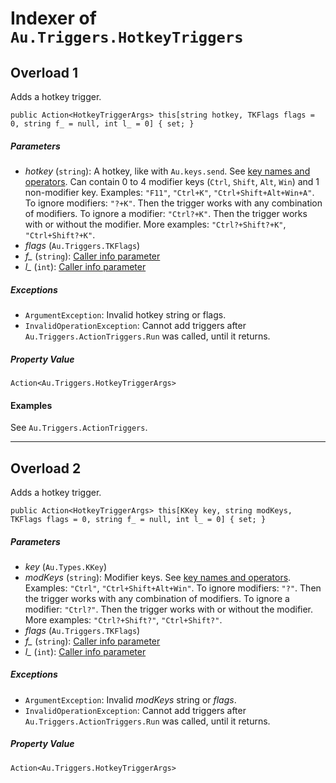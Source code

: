 # Indexer of `Au.Triggers.HotkeyTriggers`

## Overload 1

Adds a hotkey trigger.

```
public Action<HotkeyTriggerArgs> this[string hotkey, TKFlags flags = 0, string f_ = null, int l_ = 0] { set; }
```

##### Parameters

- *hotkey*  (`string`):
    A hotkey, like with `Au.keys.send`. See [key names and operators](../articles/Key%20names%20and%20operators.html). Can contain 0 to 4 modifier keys (`Ctrl`, `Shift`, `Alt`, `Win`) and 1 non-modifier key. Examples: `"F11"`, `"Ctrl+K"`, `"Ctrl+Shift+Alt+Win+A"`. To ignore modifiers: `"?+K"`. Then the trigger works with any combination of modifiers. To ignore a modifier: `"Ctrl?+K"`. Then the trigger works with or without the modifier. More examples: `"Ctrl?+Shift?+K"`, `"Ctrl+Shift?+K"`.
- *flags*  (`Au.Triggers.TKFlags`)
- *f_*  (`string`):
    [Caller info parameter](../articles/Caller%20info%20parameter.html)
- *l_*  (`int`):
    [Caller info parameter](../articles/Caller%20info%20parameter.html)

##### Exceptions

- `ArgumentException`:
    Invalid hotkey string or flags.
- `InvalidOperationException`:
    Cannot add triggers after `Au.Triggers.ActionTriggers.Run` was called, until it returns.

##### Property Value

`Action<Au.Triggers.HotkeyTriggerArgs>`

#### Examples

See `Au.Triggers.ActionTriggers`.

* * *

## Overload 2

Adds a hotkey trigger.

```
public Action<HotkeyTriggerArgs> this[KKey key, string modKeys, TKFlags flags = 0, string f_ = null, int l_ = 0] { set; }
```

##### Parameters

- *key*  (`Au.Types.KKey`)
- *modKeys*  (`string`):
    Modifier keys. See [key names and operators](../articles/Key%20names%20and%20operators.html). Examples: `"Ctrl"`, `"Ctrl+Shift+Alt+Win"`. To ignore modifiers: `"?"`. Then the trigger works with any combination of modifiers. To ignore a modifier: `"Ctrl?"`. Then the trigger works with or without the modifier. More examples: `"Ctrl?+Shift?"`, `"Ctrl+Shift?"`.
- *flags*  (`Au.Triggers.TKFlags`)
- *f_*  (`string`):
    [Caller info parameter](../articles/Caller%20info%20parameter.html)
- *l_*  (`int`):
    [Caller info parameter](../articles/Caller%20info%20parameter.html)

##### Exceptions

- `ArgumentException`:
    Invalid *modKeys* string or *flags*.
- `InvalidOperationException`:
    Cannot add triggers after `Au.Triggers.ActionTriggers.Run` was called, until it returns.

##### Property Value

`Action<Au.Triggers.HotkeyTriggerArgs>`